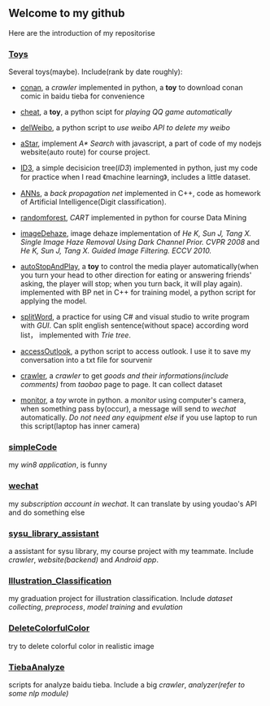 ## Welcome to my github
Here are the introduction of my repositorise

### [Toys](https://github.com/yizhikong/Toys)
Several toys(maybe). Include(rank by date roughly):
- [conan](https://github.com/yizhikong/Toys/blob/master/conan.py), a _crawler_ implemented in python, a **toy** to download conan comic in baidu tieba for convenience

- [cheat](https://github.com/yizhikong/Toys/blob/master/cheat.py), a **toy**, a python scipt for _playing QQ game automatically_

- [delWeibo](https://github.com/yizhikong/Toys/blob/master/delWeibo.py), a python script to _use weibo API to delete my weibo_

- [aStar](https://github.com/yizhikong/Toys/blob/master/aStar.js), implement _A\* Search_ with javascript, a part of code of my nodejs website(auto route) for course project.

- [ID3](https://github.com/yizhikong/Toys/tree/master/ID3), a simple decisicion tree(_ID3_) implemented in python, just my code for practice when I read 《machine learning》, includes a little dataset.

- [ANNs](https://github.com/yizhikong/Toys/tree/master/ANNs), a _back propagation net_ implemented in C++, code as homework of Artificial Intelligence(Digit classification).

- [randomforest](https://github.com/yizhikong/Toys/blob/master/randomforest.py), _CART_ implemented in python for course Data Mining

- [imageDehaze](https://github.com/yizhikong/Toys/blob/master/imageDehaze.py), image dehaze implementation of _He K, Sun J, Tang X. Single Image Haze Removal Using Dark Channel Prior. CVPR 2008_ and _He K, Sun J, Tang X. Guided Image Filtering. ECCV 2010._

- [autoStopAndPlay](https://github.com/yizhikong/Toys/tree/master/autoStopAndPlay), a **toy** to control the media player automatically(when you turn your head to other direction for eating or answering friends' asking, the player will stop; when you turn back, it will play again). implemented with BP net in C++ for training model, a python script for applying the model.

- [splitWord](https://github.com/yizhikong/Toys/tree/master/splitWord), a practice for using C# and visual studio to write program with _GUI_. Can split english sentence(without space) according word list， implemented with _Trie tree_.

- [accessOutlook](https://github.com/yizhikong/Toys/blob/master/accessOutlook.py), a python script to access outlook. I use it to save my conversation into a txt file for sourvenir

- [crawler](https://github.com/yizhikong/Toys/blob/master/crawler.py), a _crawler_ to get _goods and their informations(include comments)_ from _taobao_ page to page. It can collect dataset

- [monitor](https://github.com/yizhikong/Toys/blob/master/monitor.py), a *toy* wrote in python. a _monitor_ using computer's camera, when something pass by(occur), a message will send to _wechat_ automatically. _Do not need any equipment else_ if you use laptop to run this script(laptop has inner camera)

### [simpleCode](https://github.com/yizhikong/simpleCode)
my _win8 application_, is funny

### [wechat](https://github.com/yizhikong/wechat)
my _subscription account in wechat_. It can translate by using youdao's API and do something else 

### [sysu_library_assistant](https://github.com/yizhikong/sysu_library_assistant)
a assistant for sysu library, my course project with my teammate. Include _crawler_, _website(backend)_ and _Android app_.

### [Illustration_Classification](https://github.com/yizhikong/Illustration_Classification)
my graduation project for illustration classification. Include _dataset collecting_, _preprocess_, _model training_ and _evulation_

### [DeleteColorfulColor](https://github.com/yizhikong/DeleteColorfulColor)
try to delete colorful color in realistic image

### [TiebaAnalyze](https://github.com/yizhikong/TiebaAnalyze)
scripts for analyze baidu tieba. Include a big _crawler_, _analyzer(refer to some nlp module)_

